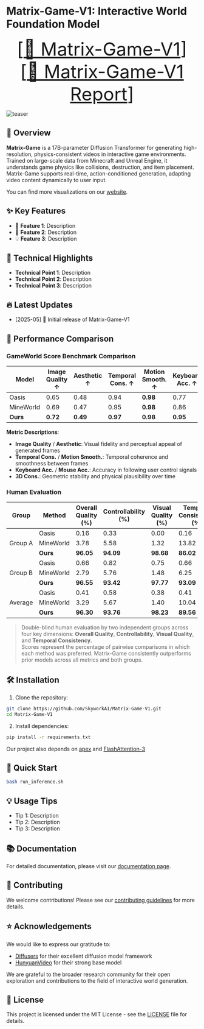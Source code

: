 <!-- markdownlint-disable first-line-h1 -->
<!-- markdownlint-disable html -->
<!-- markdownlint-disable no-duplicate-header -->

# Matrix-Game-V1: Interactive World Foundation Model
<font size=7><div align='center' >  [[🤗 Matrix-Game-V1](todo)] [[📖 Matrix-Game-V1 Report](todo)] </div></font>


![teaser](xxx.png)

## 📝 Overview
**Matrix-Game** is a 17B-parameter Diffusion Transformer for generating high-resolution, physics-consistent videos in interactive game environments. Trained on large-scale data from Minecraft and Unreal Engine, it understands game physics like collisions, destruction, and item placement. Matrix-Game supports real-time, action-conditioned generation, adapting video content dynamically to user input.

You can find more visualizations on our [website](#).

## ✨ Key Features

- 🎯 **Feature 1**: Description
- 🚀 **Feature 2**: Description
- 💡 **Feature 3**: Description

## 🔬 Technical Highlights

- **Technical Point 1**: Description
- **Technical Point 2**: Description
- **Technical Point 3**: Description

## 🔥 Latest Updates

* [2025-05] 🎉 Initial release of Matrix-Game-V1

## 🚀 Performance Comparison
### GameWorld Score Benchmark Comparison

| Model     | Image Quality ↑ | Aesthetic ↑ | Temporal Cons. ↑ | Motion Smooth. ↑ | Keyboard Acc. ↑ | Mouse Acc. ↑ | 3D Cons. ↑ |
|-----------|------------------|-------------|-------------------|-------------------|------------------|---------------|-------------|
| Oasis     | 0.65             | 0.48        | 0.94              | **0.98**          | 0.77             | 0.56          | 0.56        |
| MineWorld | 0.69             | 0.47        | 0.95              | **0.98**          | 0.86             | 0.64          | 0.51        |
| **Ours**  | **0.72**         | **0.49**    | **0.97**          | **0.98**          | **0.95**         | **0.95**      | **0.76**    |

**Metric Descriptions**:

- **Image Quality** / **Aesthetic**: Visual fidelity and perceptual appeal of generated frames  
- **Temporal Cons.** / **Motion Smooth.**: Temporal coherence and smoothness between frames  
- **Keyboard Acc.** / **Mouse Acc.**: Accuracy in following user control signals  
- **3D Cons.**: Geometric stability and physical plausibility over time

### Human Evaluation
<table>
  <thead>
    <tr>
      <th>Group</th>
      <th>Method</th>
      <th>Overall Quality (%)</th>
      <th>Controllability (%)</th>
      <th>Visual Quality (%)</th>
      <th>Temporal Consistency (%)</th>
    </tr>
  </thead>
  <tbody>
    <tr>
      <td rowspan="3">Group A</td>
      <td>Oasis</td>
      <td>0.16</td>
      <td>0.33</td>
      <td>0.00</td>
      <td>0.16</td>
    </tr>
    <tr>
      <td>MineWorld</td>
      <td>3.78</td>
      <td>5.58</td>
      <td>1.32</td>
      <td>13.82</td>
    </tr>
    <tr>
      <td><strong>Ours</strong></td>
      <td><strong>96.05</strong></td>
      <td><strong>94.09</strong></td>
      <td><strong>98.68</strong></td>
      <td><strong>86.02</strong></td>
    </tr>
    <tr>
      <td rowspan="3">Group B</td>
      <td>Oasis</td>
      <td>0.66</td>
      <td>0.82</td>
      <td>0.75</td>
      <td>0.66</td>
    </tr>
    <tr>
      <td>MineWorld</td>
      <td>2.79</td>
      <td>5.76</td>
      <td>1.48</td>
      <td>6.25</td>
    </tr>
    <tr>
      <td><strong>Ours</strong></td>
      <td><strong>96.55</strong></td>
      <td><strong>93.42</strong></td>
      <td><strong>97.77</strong></td>
      <td><strong>93.09</strong></td>
    </tr>
    <tr>
      <td rowspan="3">Average</td>
      <td>Oasis</td>
      <td>0.41</td>
      <td>0.58</td>
      <td>0.38</td>
      <td>0.41</td>
    </tr>
    <tr>
      <td>MineWorld</td>
      <td>3.29</td>
      <td>5.67</td>
      <td>1.40</td>
      <td>10.04</td>
    </tr>
    <tr>
      <td><strong>Ours</strong></td>
      <td><strong>96.30</strong></td>
      <td><strong>93.76</strong></td>
      <td><strong>98.23</strong></td>
      <td><strong>89.56</strong></td>
    </tr>
  </tbody>
</table>

> Double-blind human evaluation by two independent groups across four key dimensions: **Overall Quality**, **Controllability**, **Visual Quality**, and **Temporal Consistency**.  
> Scores represent the percentage of pairwise comparisons in which each method was preferred. Matrix-Game consistently outperforms prior models across all metrics and both groups.


## 🛠️ Installation

1. Clone the repository:
```bash
git clone https://github.com/SkyworkAI/Matrix-Game-V1.git
cd Matrix-Game-V1
```

2. Install dependencies:
```bash
pip install -r requirements.txt
```
Our project also depends on [apex](https://github.com/NVIDIA/apex) and [FlashAttention-3](https://github.com/Dao-AILab/flash-attention)

## 🚀 Quick Start

```bash
bash run_inference.sh
```

## 💡 Usage Tips

- Tip 1: Description
- Tip 2: Description
- Tip 3: Description

## 📚 Documentation

For detailed documentation, please visit our [documentation page](todo).

## 🤝 Contributing

We welcome contributions! Please see our [contributing guidelines](CONTRIBUTING.md) for more details.

## ⭐ Acknowledgements

We would like to express our gratitude to:

- [Diffusers](https://github.com/huggingface/diffusers) for their excellent diffusion model framework
- [HunyuanVideo](https://github.com/Tencent/HunyuanVideo) for their strong base model

We are grateful to the broader research community for their open exploration and contributions to the field of interactive world generation.

## 📄 License

This project is licensed under the MIT License - see the [LICENSE](LICENSE) file for details.

